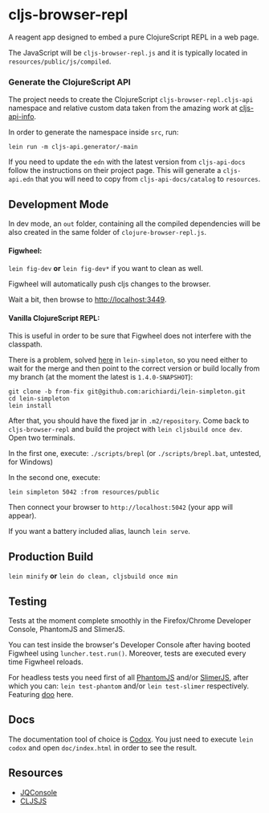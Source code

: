 # cljs-browser-repl

A reagent app designed to embed a pure ClojureScript REPL in a web page.

The JavaScript will be ```cljs-browser-repl.js``` and it is typically located in ```resources/public/js/compiled```.


### Generate the ClojureScript API 

The project needs to create the ClojureScript `cljs-browser-repl.cljs-api` namespace and relative custom data taken from the amazing work at [cljs-api-info](https://github.com/cljsinfo/cljs-api-docs).

In order to generate the namespace inside `src`,  run:

`lein run -m cljs-api.generator/-main`

If you need to update the `edn` with the latest version from `cljs-api-docs` follow the instructions on their project page. This will generate a `cljs-api.edn` that you will need to copy from `cljs-api-docs/catalog` to `resources`.


## Development Mode

In dev mode, an ```out``` folder, containing all the compiled dependencies will be also created in the same folder of ```clojure-browser-repl.js```.

#### Figwheel:

```lein fig-dev```  **or** ```lein fig-dev*``` if you want to clean as well.

Figwheel will automatically push cljs changes to the browser.

Wait a bit, then browse to [http://localhost:3449](http://localhost:3449).

#### Vanilla ClojureScript REPL:

This is useful in order to be sure that Figwheel does not interfere with the classpath.

There is a problem, solved [here](https://github.com/tailrecursion/lein-simpleton/pull/7) in `lein-simpleton`, so you need either to wait for the merge and then point to the correct version or build locally from my branch (at the moment the latest is `1.4.0-SNAPSHOT`):

```
git clone -b from-fix git@github.com:arichiardi/lein-simpleton.git
cd lein-simpleton
lein install
```

After that, you should have the fixed jar in `.m2/repository`. Come back to `cljs-browser-repl` and build the project with `lein cljsbuild once dev`. Open two terminals.

In the first one, execute:
`./scripts/brepl`  (or `./scripts/brepl.bat`, untested, for Windows)

In the second one, execute:
```
lein simpleton 5042 :from resources/public
```

Then connect your browser to `http://localhost:5042` (your app will appear).

If you want a battery included alias, launch `lein serve`.

## Production Build

```lein minify``` **or** ```lein do clean, cljsbuild once min```

## Testing

Tests at the moment complete smoothly in the Firefox/Chrome Developer Console, PhantomJS and SlimerJS.

You can test inside the browser's Developer Console after having booted Figwheel using ```luncher.test.run()```. Moreover, tests are executed every time Figwheel reloads.

For headless tests you need first of all [PhantomJS](https://github.com/ariya/phantomjs/) and/or [SlimerJS](http://slimerjs.org/), after which you can: ```lein test-phantom``` and/or ```lein test-slimer``` respectively. Featuring [doo](https://github.com/bensu/doo) here.

## Docs

The documentation tool of choice is [Codox](https://github.com/weavejester/codox). You just need to execute `lein codox` and open `doc/index.html` in order to see the result.

## Resources

 * [JQConsole](https://github.com/replit/jq-console)
 * [CLJSJS](https://github.com/cljsjs/packages)
